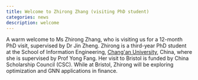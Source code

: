 ```yaml
---
title: Welcome to Zhirong Zhang (visiting PhD student)
categories: news
description: welcome
---
```

A warm welcome to Ms Zhirong Zhang, who is visiting us for a 12-month PhD visit, supervised by Dr Jin Zheng. Zhirong is a third-year PhD student at the School of Information Engineering, [Chang'an University](https://en.chd.edu.cn/), China, where she is supervised by Prof Yong Fang. Her visit to Bristol is funded by China Scholarship Council (CSC). While at Bristol, Zhirong will be exploring optimization and GNN applications in finance.
